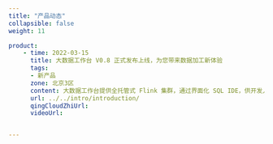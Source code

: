 ```yaml
---
title: "产品动态"
collapsible: false
weight: 11

product:
    - time: 2022-03-15
      title: 大数据工作台 V0.8 正式发布上线，为您带来数据加工新体验
      tags: 
      - 新产品
      zone: 北京3区
      content: 大数据工作台提供全托管式 Flink 集群，通过界面化 SQL IDE，供开发人员进行一站式编辑、提交和管理 Flink 作业。<a href="https://www.qingcloud.com/products/bigdata-workbench/">了解更多 </a> 
      url: ../../intro/introduction/
      qingCloudZhiUrl: 
      videoUrl: 


---
```


<!-- 设置上述参数可生成产品动态页  -->
